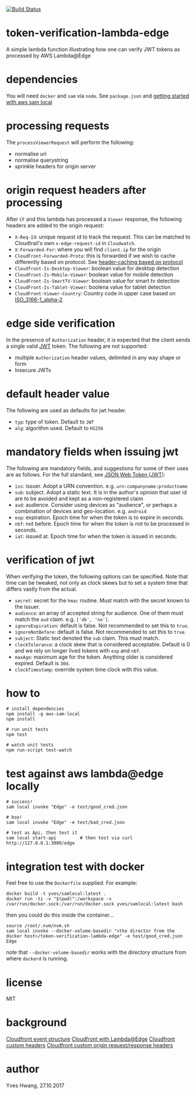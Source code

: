 [![Build Status](https://travis-ci.org/yveshwang/token-verification-lambda-edge.svg?branch=master)](https://travis-ci.org/yveshwang/token-verification-lambda-edge)

# token-verification-lambda-edge
A simple lambda function illustrating how one can verify JWT tokens as processed by AWS Lambda@Edge

# dependencies
You will need `docker` and `sam` via `node`.
See `package.json` and [getting started with aws sam local](https://github.com/awslabs/aws-sam-local#getting-started)

# processing requests
The `processViewerRequest` will perform the following:
  * normalise uri
  * normalise querystring
  * sprinkle headers for origin server

# origin request headers after processing
After `CF` and this lambda has processed a `Viewer` response, the following headers are added to the origin request:

  * `X-Req-Id`: unique request id to track the request. This can be matched to Cloudtrail's own `x-edge-request-id` in `Cloudwatch`.
  * `X-Forwarded-For`: where you will find `client.ip` for the origin
  * `CloudFront-Forwarded-Proto`: this is forwarded if we wish to cache differently based on protocol. See [header-caching based on protocol](http://docs.aws.amazon.com/AmazonCloudFront/latest/DeveloperGuide/header-caching.html#header-caching-web-protocol)
  * `Cloudfront-Is-Desktop-Viewer`: boolean value for desktop detection
  * `CloudFront-Is-Mobile-Viewer`: boolean value for mobile detection
  * `CloudFront-Is-SmartTV-Viewer`: boolean value for smart tv detection
  * `CloudFront-Is-Tablet-Viewer`: boolena value for tablet detection
  * `CloudFront-Viewer-Country`: Country code in upper case based on [ISO_3166-1_alpha-2](https://en.wikipedia.org/wiki/ISO_3166-1_alpha-2)

# edge side verification
In the presence of `Authorization` header, it is expected that the client sends a single valid [JWT](https://jwt.io/) token. The following are not supported:

  * multiple `Authorization` header values, delimited in any way shape or form
  * Insecure JWTs

# default header value
The following are used as defaults for jwt header.

  * `typ`: type of token. Default to `JWT`
  * `alg`: algorithm used. Default to `HS256`

# mandatory fields when issuing jwt
The following are mandatory fields, and suggestions for some of their uses are as follows. For the full standard, see [JSON Web Token (JWT)](https://tools.ietf.org/html/rfc7519):

  * `iss`: issuer. Adopt a URN convention. e.g. `urn:companyname:productname`
  * `sub`: subject. Adopt a static text. It is in the author's opinion that user id are to be avoided and kept as a non-registered claim
  * `aud`: audience. Consider using devices as "audience", or perhaps a combination of devices and geo-location. e.g. `android`
  * `exp`: expiration. Epoch time for when the token is to expire in seconds.
  * `nbf`: not before. Epoch time for when the token is not to be processed in seconds.
  * `iat`: issued at. Epoch time for when the token is issued in seconds.

# verification of jwt
When verifying the token, the following options can be specified. Note that time can be tweaked, not only as clock skews but to set a system time that differs vastly from the actual.

  * `secret`: secret for the `hmac` routine. Must match with the secret known to the issuer.
  * `audience`: an array of accepted string for audience. One of them must match the `aud` claim. e.g. `['dk', 'no']`.
  * `ignoreExpiration`: default is false. Not recommended to set this to `true`.
  * `ignoreNotBefore`: default is false. Not recommended to set this to `true`.
  * `subject`: Static text denoted the `sub` claim. This must match.
  * `clockTolerance`: a clock skew that is considered acceptable. Default is 0 and we rely on longer lived tokens with `exp` and `nbf`.
  * `maxAge`: maximum age for the token. Anything older is considered expired. Default is `30d`.
  * `clockTimestamp`: override system time clock with this value.

# how to
```
# install dependencies
npm install -g aws-sam-local
npm install

# run unit tests
npm test

# watch unit tests
npm run-script test-watch
```
# test against aws lambda@edge locally
```
# success!
sam local invoke "Edge" -e test/good_cred.json

# boo!
sam local invoke "Edge" -e test/bad_cred.json

# test as Api, then test it
sam local start-api         # then test via curl http://127.0.0.1:3000/edge

```
# integration test with docker
Feel free to use the `Dockerfile` supplied. For example:

```
docker build -t yves/samlocal:latest .
docker run -ti -v "$(pwd)":/workspace -v /var/run/docker.sock:/var/run/docker.sock yves/samlocal:latest bash
```

then you could do this inside the container...

```
source /root/.nvm/nvm.sh
sam local invoke --docker-volume-basedir "<the director from the docker host>/token-verification-lambda-edge" -e test/good_cred.json Edge
```

note that `--docker-volume-basedir` works with the directory structure from where `dockerd` is running.

# license
MIT

# background
[Cloudfront event structure](http://docs.aws.amazon.com/AmazonCloudFront/latest/DeveloperGuide/lambda-event-structure.html)
[Cloudfront with Lambda@Edge](http://docs.aws.amazon.com/AmazonCloudFront/latest/DeveloperGuide/lambda-at-the-edge.html)
[Cloudfront custom headers](http://docs.aws.amazon.com/AmazonCloudFront/latest/DeveloperGuide/forward-custom-headers.html)
[Cloudfront custom origin request/response headers](http://docs.aws.amazon.com/AmazonCloudFront/latest/DeveloperGuide/RequestAndResponseBehaviorCustomOrigin.html)

# author
Yves Hwang, 27.10.2017
